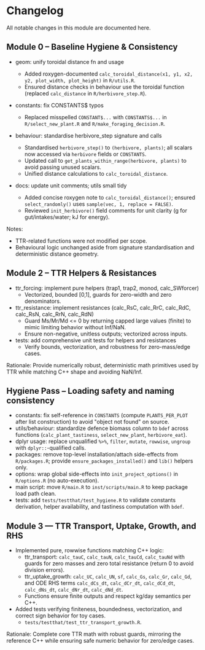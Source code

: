 # Changelog

All notable changes in this module are documented here.

## Module 0 – Baseline Hygiene & Consistency

- geom: unify toroidal distance fn and usage
  - Added roxygen-documented `calc_toroidal_distance(x1, y1, x2, y2, plot_width, plot_height)` in `R/utils.R`.
  - Ensured distance checks in behaviour use the toroidal function (replaced `calc_distance` in `R/herbivore_step.R`).

- constants: fix CONSTANTS$ typos
  - Replaced misspelled `CONSTANT$...` with `CONSTANTS$...` in `R/select_new_plant.R` and `R/make_foraging_decision.R`.

- behaviour: standardise herbivore_step signature and calls
  - Standardised `herbivore_step()` to `(herbivore, plants)`; all scalars now accessed via `herbivore` fields or `CONSTANTS`.
  - Updated call to `get_plants_within_range(herbivore, plants)` to avoid passing unused scalars.
  - Unified distance calculations to `calc_toroidal_distance`.

- docs: update unit comments; utils small tidy
  - Added concise roxygen note to `calc_toroidal_distance()`; ensured `select_randomly()` uses `sample(vec, 1, replace = FALSE)`.
  - Reviewed `init_herbivore()` field comments for unit clarity (g for gut/intakes/water; kJ for energy).

Notes:
- TTR-related functions were not modified per scope.
- Behavioural logic unchanged aside from signature standardisation and deterministic distance geometry.

## Module 2 – TTR Helpers & Resistances

- ttr_forcing: implement pure helpers (trap1, trap2, monod, calc_SWforcer)
  - Vectorized, bounded [0,1], guards for zero-width and zero denominators.
- ttr_resistance: implement resistances (calc_RsC, calc_RrC, calc_RdC, calc_RsN, calc_RrN, calc_RdN)
  - Guard Ms/Mr/Md <= 0 by returning capped large values (finite) to mimic limiting behavior without Inf/NaN.
  - Ensure non-negative, unitless outputs; vectorized across inputs.
- tests: add comprehensive unit tests for helpers and resistances
  - Verify bounds, vectorization, and robustness for zero-mass/edge cases.

Rationale: Provide numerically robust, deterministic math primitives used by TTR while matching C++ shape and avoiding NaN/Inf.

## Hygiene Pass – Loading safety and naming consistency

- constants: fix self-reference in `CONSTANTS` (compute `PLANTS_PER_PLOT` after list construction) to avoid "object not found" on source.
- utils/behaviour: standardize defence biomass column to `bdef` across functions (`calc_plant_tastiness`, `select_new_plant`, `herbivore_eat`).
- dplyr usage: replace unqualified `%>%`, `filter`, `mutate`, `rowwise`, `ungroup` with `dplyr::`-qualified calls.
- packages: remove top-level installation/attach side-effects from `R/packages.R`; provide `ensure_packages_installed()` and `lib()` helpers only.
- options: wrap global side-effects into `init_project_options()` in `R/options.R` (no auto-execution).
- main script: move `R/main.R` to `inst/scripts/main.R` to keep package load path clean.
- tests: add `tests/testthat/test_hygiene.R` to validate constants derivation, helper availability, and tastiness computation with `bdef`.

## Module 3 — TTR Transport, Uptake, Growth, and RHS

- Implemented pure, rowwise functions matching C++ logic:
  - ttr_transport: `calc_tauC`, `calc_tauN`, `calc_tauCd`, `calc_tauNd` with guards for zero masses and zero total resistance (return 0 to avoid division errors).
  - ttr_uptake_growth: `calc_UC`, `calc_UN`, `sf`, `calc_Gs`, `calc_Gr`, `calc_Gd`, and ODE RHS terms `calc_dCs_dt`, `calc_dCr_dt`, `calc_dCd_dt`, `calc_dNs_dt`, `calc_dNr_dt`, `calc_dNd_dt`.
  - Functions ensure finite outputs and respect kg/day semantics per C++.
- Added tests verifying finiteness, boundedness, vectorization, and correct sign behavior for toy cases.
  - `tests/testthat/test_ttr_transport_growth.R`.

Rationale: Complete core TTR math with robust guards, mirroring the reference C++ while ensuring safe numeric behavior for zero/edge cases.
